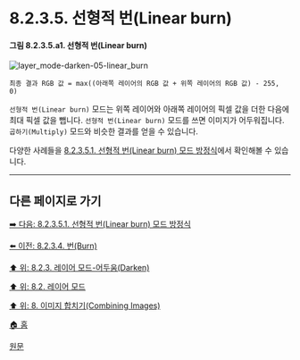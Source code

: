 # 8.2.3.5. 선형적 번(Linear burn)
#### 그림 8.2.3.5.a1. 선형적 번(Linear burn)
![layer_mode-darken-05-linear_burn](https://github.com/wonder13662/gimp/assets/15767104/f090d13f-7446-4ba8-98b9-d49c8afaeb76)

```
최종 결과 RGB 값 = max((아래쪽 레이어의 RGB 값 + 위쪽 레이어의 RGB 값) - 255, 0)
```

`선형적 번(Linear burn)` 모드는 위쪽 레이어와 아래쪽 레이어의 픽셀 값을 더한 다음에 최대 픽셀 값을 뺍니다. `선형적 번(Linear burn)` 모드를 쓰면 이미지가 어두워집니다. `곱하기(Multiply)` 모드와 비슷한 결과를 얻을 수 있습니다.

다양한 사례들을 [8.2.3.5.1. 선형적 번(Linear burn) 모드 방정식](./08-02-03-05-01-equation.md)에서 확인해볼 수 있습니다.

***

## 다른 페이지로 가기

[➡️ 다음: 8.2.3.5.1. 선형적 번(Linear burn) 모드 방정식](./08-02-03-05-01-equation.md)

[⬅️ 이전: 8.2.3.4. 번(Burn)](./08-02-03-04-burn.md)

[⬆️ 위: 8.2.3. 레이어 모드-어두움(Darken)](./08-02-03-00-darken-layer-modes.md)

[⬆️ 위: 8.2. 레이어 모드](./08-02-00-layer_modes.md)

[⬆️ 위: 8. 이미지 합치기(Combining Images)](./08-00-combining-images.md)

[🏠 홈](./00-home.md)

[원문](https://docs.gimp.org/2.10/ko/layer-mode-group-lighten.html)
